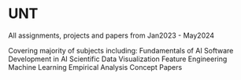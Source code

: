# UNT
All assignments, projects and papers from Jan2023 - May2024

Covering majority of subjects including:
Fundamentals of AI
Software Development in AI
Scientific Data Visualization
Feature Engineering
Machine Learning
Empirical Analysis
Concept Papers
